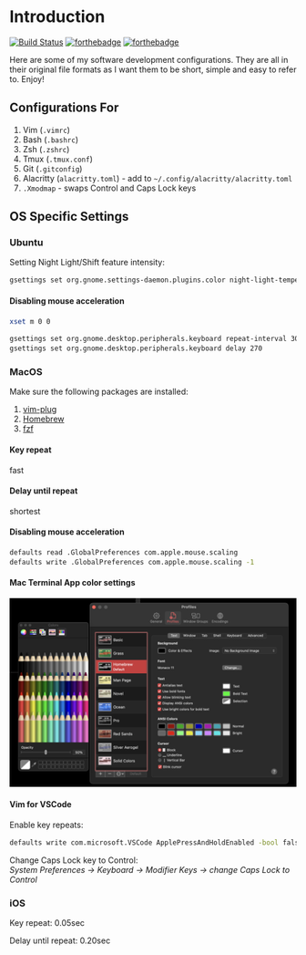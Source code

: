 # Introduction

[![Build Status](https://travis-ci.org/tzhenghao/dotfiles.svg?branch=master)](https://travis-ci.org/tzhenghao/dotfiles)
[![forthebadge](http://forthebadge.com/images/badges/built-with-love.svg)](http://forthebadge.com)
[![forthebadge](http://forthebadge.com/images/badges/powered-by-electricity.svg)](http://forthebadge.com)

Here are some of my software development configurations.
They are all in their original file formats as I want them to be short, simple and easy to refer to. Enjoy!

## Configurations For

1. Vim (`.vimrc`)
2. Bash (`.bashrc`)
3. Zsh (`.zshrc`)
4. Tmux (`.tmux.conf`)
5. Git (`.gitconfig`)
6. Alacritty (`alacritty.toml`) - add to `~/.config/alacritty/alacritty.toml`
7. `.Xmodmap` - swaps Control and Caps Lock keys

## OS Specific Settings

### Ubuntu

Setting Night Light/Shift feature intensity:

```bash
gsettings set org.gnome.settings-daemon.plugins.color night-light-temperature 5000
```

#### Disabling mouse acceleration

```bash
xset m 0 0
```

```bash
gsettings set org.gnome.desktop.peripherals.keyboard repeat-interval 30
gsettings set org.gnome.desktop.peripherals.keyboard delay 270
```

### MacOS

Make sure the following packages are installed:

1. [vim-plug](https://github.com/junegunn/vim-plug)
2. [Homebrew](https://brew.sh)
3. [fzf](https://github.com/junegunn/fzf)

#### Key repeat

fast

#### Delay until repeat

shortest

#### Disabling mouse acceleration

```bash
defaults read .GlobalPreferences com.apple.mouse.scaling
defaults write .GlobalPreferences com.apple.mouse.scaling -1
```

#### Mac Terminal App color settings

![Mac Terminal App color settings](images/mac-terminal-app-color-settings.png)

#### Vim for VSCode

Enable key repeats:

```bash
defaults write com.microsoft.VSCode ApplePressAndHoldEnabled -bool false
```

Change Caps Lock key to Control: \
*System Preferences -> Keyboard -> Modifier Keys -> change Caps Lock to Control*

### iOS

Key repeat: 0.05sec

Delay until repeat: 0.20sec
